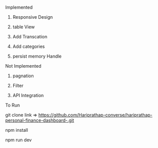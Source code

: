 Implemented

1) Responsive Design

2) table View 

3) Add Transcation

4) Add categories

5) persist memory  Handle


Not Implemented

1) pagnation 

2) Filter

3) API Integration


To Run

git clone link => https://github.com/Hariprathap-converse/hariprathap-personal-finance-dashboard-.git

npm install 

npm run dev
